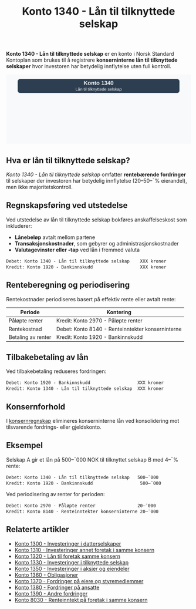 ﻿---
title: "Konto 1340 - Lån til tilknyttede selskap"
meta_title: "1340-lan-til-tilknyttede-selskap"
meta_description: '**Konto 1340 - Lån til tilknyttede selskap** er en konto i Norsk Standard Kontoplan som brukes til å registrere **konserninterne lån til tilknyttede selskape...'
slug: 1340-lan-til-tilknyttede-selskap
type: blog
layout: pages/single
---

**Konto 1340 - Lån til tilknyttede selskap** er en konto i Norsk Standard Kontoplan som brukes til å registrere **konserninterne lån til tilknyttede selskaper** hvor investoren har betydelig innflytelse uten full kontroll.

![Illustrasjon av konto 1340 lån til tilknyttede selskap](1340-lan-til-tilknyttede-selskap-image.svg)

## Hva er lån til tilknyttede selskap?

*Konto 1340 - Lån til tilknyttede selskap* omfatter **rentebærende fordringer** til selskaper der investoren har betydelig innflytelse (20–50–¯% eierandel), men ikke majoritetskontroll.

## Regnskapsføring ved utstedelse

Ved utstedelse av lån til tilknyttede selskap bokføres anskaffelseskost som inkluderer:

* **Lånebeløp** avtalt mellom partene
* **Transaksjonskostnader**, som gebyrer og administrasjonskostnader
* **Valutagevinster eller -tap** ved lån i fremmed valuta

```plaintext
Debet: Konto 1340 - Lån til tilknyttede selskap    XXX kroner
Kredit: Konto 1920 - Bankinnskudd                  XXX kroner
```

## Renteberegning og periodisering

Rentekostnader periodiseres basert på effektiv rente eller avtalt rente:

| Periode               | Kontering                                   |
|-----------------------|----------------------------------------------|
| Påløpte renter        | Kredit: Konto 2970 - Påløpte renter           |
| Rentekostnad          | Debet: Konto 8140 - Renteinntekter konserninterne |
| Betaling av renter    | Kredit: Konto 1920 - Bankinnskudd             |

## Tilbakebetaling av lån

Ved tilbakebetaling reduseres fordringen:

```plaintext
Debet: Konto 1920 - Bankinnskudd                  XXX kroner
Kredit: Konto 1340 - Lån til tilknyttede selskap  XXX kroner
```

## Konsernforhold

I [konsernregnskap](/blogs/regnskap/hva-er-konsern "Hva er Konsern?") elimineres konserninterne lån ved konsolidering mot tilsvarende fordrings- eller gjeldskonto.

## Eksempel

Selskap A gir et lån på 500–¯000 NOK til tilknyttet selskap B med 4–¯% rente:

```plaintext
Debet: Konto 1340 - Lån til tilknyttede selskap   500–¯000
Kredit: Konto 1920 - Bankinnskudd                  500–¯000
```

Ved periodisering av renter for perioden:

```plaintext
Debet: Konto 2970 - Påløpte renter                20–¯000
Kredit: Konto 8140 - Renteinntekter konserninterne 20–¯000
```

## Relaterte artikler

* [Konto 1300 - Investeringer i datterselskaper](/blogs/kontoplan/1300-investeringer-i-datterselskaper "Konto 1300 - Investeringer i datterselskaper")
* [Konto 1310 - Investeringer annet foretak i samme konsern](/blogs/kontoplan/1310-investeringer-annet-foretak-i-samme-konsern "Konto 1310 - Investeringer annet foretak i samme konsern")
* [Konto 1320 - Lån til foretak samme konsern](/blogs/kontoplan/1320-lan-til-foretak-samme-konsern "Konto 1320 - Lån til foretak samme konsern")
* [Konto 1330 - Investeringer i tilknyttede selskap](/blogs/kontoplan/1330-investeringer-i-tilknyttede-selskap "Konto 1330 - Investeringer i tilknyttede selskap")
* [Konto 1350 - Investeringer i aksjer og eiendeler](/blogs/kontoplan/1350-investeringer-i-aksjer-og-eiendeler "Konto 1350 - Investeringer i aksjer og eiendeler")
* [Konto 1360 - Obligasjoner](/blogs/kontoplan/1360-obligasjoner "Konto 1360 - Obligasjoner")
* [Konto 1370 - Fordringer på eiere og styremedlemmer](/blogs/kontoplan/1370-fordringer-pa-eiere-og-styremedlemmer "Konto 1370 - Fordringer på eiere og styremedlemmer")
* [Konto 1380 - Fordringer på ansatte](/blogs/kontoplan/1380-fordringer-pa-ansatte "Konto 1380 - Fordringer på ansatte")
* [Konto 1390 - Andre fordringer](/blogs/kontoplan/1390-andre-fordringer "Konto 1390 - Andre fordringer")
* [Konto 8030 - Renteinntekt på foretak i samme konsern](/blogs/kontoplan/8030-renteinntekt-pa-foretak-i-samme-konsern "Konto 8030 - Renteinntekt på foretak i samme konsern: Regnskapsføring av konserninterne renteinntekter")






